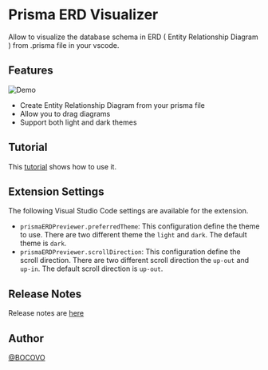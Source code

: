 # Prisma ERD Visualizer

Allow to visualize the database schema in ERD ( Entity Relationship Diagram ) from .prisma file in your vscode.

## Features

![Demo](https://github.com/user-attachments/assets/12fbebff-afc7-4ef3-97b8-5ee844c93d3c)

- Create Entity Relationship Diagram from your prisma file
- Allow you to drag diagrams
- Support both light and dark themes

## Tutorial

This [tutorial](https://juste.bocovo.me/visualize-the-entity-relationship-diagram-from-prisma-code-in-the-vscode-editor) shows how to use it.

## Extension Settings

The following Visual Studio Code settings are available for the extension.

- `prismaERDPreviewer.preferredTheme`: This configuration define the theme to use. There are two different theme the `light` and `dark`. The default theme is `dark`.
- `prismaERDPreviewer.scrollDirection`: This configuration define the scroll direction. There are two different scroll direction the `up-out` and `up-in`. The default scroll direction is `up-out`.

## Release Notes

Release notes are [here](./CHANGELOG.md)

## Author

[@BOCOVO](https://github.com/BOCOVO)
